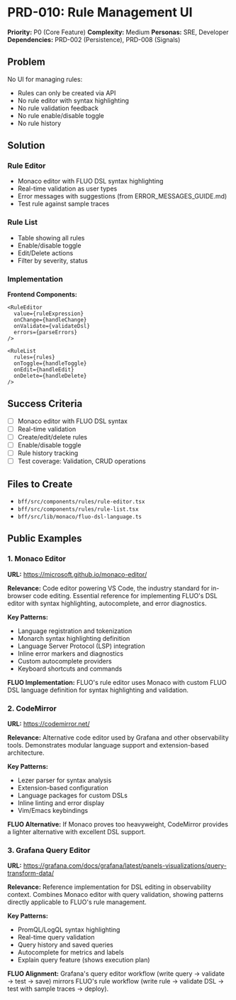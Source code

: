 # PRD-010: Rule Management UI

**Priority:** P0 (Core Feature)
**Complexity:** Medium
**Personas:** SRE, Developer
**Dependencies:** PRD-002 (Persistence), PRD-008 (Signals)

## Problem

No UI for managing rules:
- Rules can only be created via API
- No rule editor with syntax highlighting
- No rule validation feedback
- No rule enable/disable toggle
- No rule history

## Solution

### Rule Editor

- Monaco editor with FLUO DSL syntax highlighting
- Real-time validation as user types
- Error messages with suggestions (from ERROR_MESSAGES_GUIDE.md)
- Test rule against sample traces

### Rule List

- Table showing all rules
- Enable/disable toggle
- Edit/Delete actions
- Filter by severity, status

### Implementation

**Frontend Components:**
```tsx
<RuleEditor
  value={ruleExpression}
  onChange={handleChange}
  onValidate={validateDsl}
  errors={parseErrors}
/>

<RuleList
  rules={rules}
  onToggle={handleToggle}
  onEdit={handleEdit}
  onDelete={handleDelete}
/>
```

## Success Criteria

- [ ] Monaco editor with FLUO DSL syntax
- [ ] Real-time validation
- [ ] Create/edit/delete rules
- [ ] Enable/disable toggle
- [ ] Rule history tracking
- [ ] Test coverage: Validation, CRUD operations

## Files to Create

- `bff/src/components/rules/rule-editor.tsx`
- `bff/src/components/rules/rule-list.tsx`
- `bff/src/lib/monaco/fluo-dsl-language.ts`

## Public Examples

### 1. Monaco Editor
**URL:** https://microsoft.github.io/monaco-editor/

**Relevance:** Code editor powering VS Code, the industry standard for in-browser code editing. Essential reference for implementing FLUO's DSL editor with syntax highlighting, autocomplete, and error diagnostics.

**Key Patterns:**
- Language registration and tokenization
- Monarch syntax highlighting definition
- Language Server Protocol (LSP) integration
- Inline error markers and diagnostics
- Custom autocomplete providers
- Keyboard shortcuts and commands

**FLUO Implementation:** FLUO's rule editor uses Monaco with custom FLUO DSL language definition for syntax highlighting and validation.

### 2. CodeMirror
**URL:** https://codemirror.net/

**Relevance:** Alternative code editor used by Grafana and other observability tools. Demonstrates modular language support and extension-based architecture.

**Key Patterns:**
- Lezer parser for syntax analysis
- Extension-based configuration
- Language packages for custom DSLs
- Inline linting and error display
- Vim/Emacs keybindings

**FLUO Alternative:** If Monaco proves too heavyweight, CodeMirror provides a lighter alternative with excellent DSL support.

### 3. Grafana Query Editor
**URL:** https://grafana.com/docs/grafana/latest/panels-visualizations/query-transform-data/

**Relevance:** Reference implementation for DSL editing in observability context. Combines Monaco editor with query validation, showing patterns directly applicable to FLUO's rule management.

**Key Patterns:**
- PromQL/LogQL syntax highlighting
- Real-time query validation
- Query history and saved queries
- Autocomplete for metrics and labels
- Explain query feature (shows execution plan)

**FLUO Alignment:** Grafana's query editor workflow (write query → validate → test → save) mirrors FLUO's rule workflow (write rule → validate DSL → test with sample traces → deploy).
